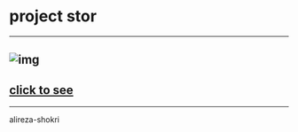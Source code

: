 # project stor
---
![img](img/img_project.png)
---
[click to see](https://alireza-shokri.github.io/jahazon/)
---
---
alireza-shokri
